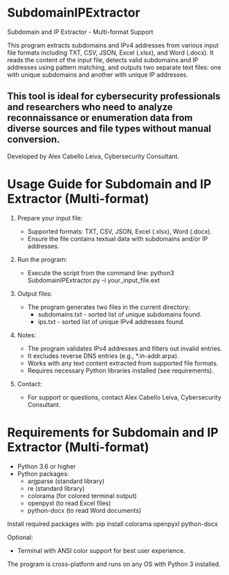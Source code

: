 # SubdomainIPExtractor
Subdomain and IP Extractor - Multi-format Support


This program extracts subdomains and IPv4 addresses from various input file formats including TXT, CSV, JSON, Excel (.xlsx), and Word (.docx). It reads the content of the input file, detects valid subdomains and IP addresses using pattern matching, and outputs two separate text files: one with unique subdomains and another with unique IP addresses.

## This tool is ideal for cybersecurity professionals and researchers who need to analyze reconnaissance or enumeration data from diverse sources and file types without manual conversion.

Developed by Alex Cabello Leiva, Cybersecurity Consultant.

# Usage Guide for Subdomain and IP Extractor (Multi-format)

1. Prepare your input file:
   - Supported formats: TXT, CSV, JSON, Excel (.xlsx), Word (.docx).
   - Ensure the file contains textual data with subdomains and/or IP addresses.

2. Run the program:
   - Execute the script from the command line:
     python3 SubdomainIPExtractor.py -i your_input_file.ext

3. Output files:
   - The program generates two files in the current directory:
     * subdomains.txt  - sorted list of unique subdomains found.
     * ips.txt         - sorted list of unique IPv4 addresses found.

4. Notes:
   - The program validates IPv4 addresses and filters out invalid entries.
   - It excludes reverse DNS entries (e.g., *.in-addr.arpa).
   - Works with any text content extracted from supported file formats.
   - Requires necessary Python libraries installed (see requirements).

5. Contact:
   - For support or questions, contact Alex Cabello Leiva, Cybersecurity Consultant.


# Requirements for Subdomain and IP Extractor (Multi-format)

- Python 3.6 or higher
- Python packages:
  * argparse (standard library)
  * re (standard library)
  * colorama (for colored terminal output)
  * openpyxl (to read Excel files)
  * python-docx (to read Word documents)

Install required packages with:
  pip install colorama openpyxl python-docx

Optional:
- Terminal with ANSI color support for best user experience.

The program is cross-platform and runs on any OS with Python 3 installed.

